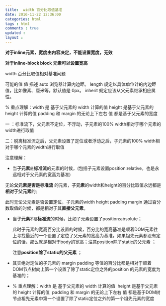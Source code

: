 ```yaml
---
title:  width 百分比取值基准 
date: 2016-11-22 12:36:00
categories: html
tags : html
comments : true 
updated : 
layout : 
---
```


**对于inline元素，宽度由内容决定，不能设置宽度，无效**

**对于inline-block  block 元素可以设置宽高**

width  百分比取值相对基准问题

可能的值 
值 描述 
auto 浏览器计算内边距。 
length 规定以具体单位计的内边距值，比如像素、厘米等。默认值是 0px。 
inherit 规定应该从父元素继承相应属性。

% 重点理解：width 是 基于父元素的 width 计算的值 
height 是基于父元素的 height 计算的值 
padding 和 margin 的无论上下左右 值 都是基于父元素的宽度

一 ：标准流下，父元素不定位，不浮动，子元素的100% width相对于哪个元素的width进行取值

二：脱离标准流之后，父元素设置了定位或者浮动之后，子元素的100% width相对于哪个元素的width进行取值

注意理解：

*  当**子元素**`是`**标准流**的元素的时候，(包括子元素设置position:relative，也是永远相对于父元素的宽高为基准)

  无论**父元素是否是标准流** 的元素，**子元素**的width和height的百分比取值永远都是**相对于父元素**的;

此时无论父元素是否设置定位，子元素的width height padding margin 通过百分数取值的时候，都是相对于其**直接父元素**。

* 当**子元素**`不是`**标准流**的时候，比如子元素设置了position:absolute；

   此时子元素的宽高百分比设置的时候，百分比的宽高基准是顺着DOM元素往上寻找最近的一个设置了定位了父元素的宽高为基准，如果祖先元素都没有定位的话，那么就是相对于body的宽高；注意position除了static的父元素 ；

  注意**position除了static的父元素** ；

* 其实绝对定位的子元素的  margin  padding  等值的百分比都是相对于顺着DOM节点树向上第一个设置了除了static定位之外的position 的元素的宽度为基准的；

* % 重点理解：width 是 基于父元素的 width 计算的值 
  height 是基于父元素的 height 计算的值 
  padding 和 margin 的无论上下左右 值 都是基于DOM树节点祖先元素中第一个设置了除了static定位之外的第一个祖先元素的宽度 

  ​

  ​

  ​

  ​